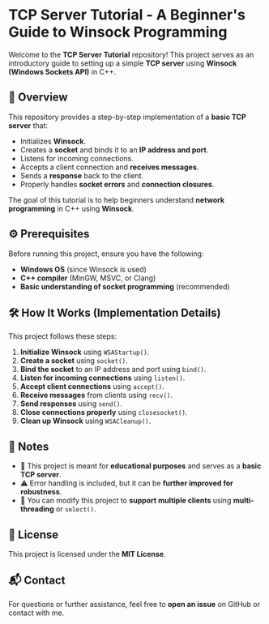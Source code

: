 # TCP Server Tutorial - A Beginner's Guide to Winsock Programming

Welcome to the **TCP Server Tutorial** repository! This project serves as an introductory guide to setting up a simple **TCP server** using **Winsock (Windows Sockets API)** in C++. 

## 📌 Overview

This repository provides a step-by-step implementation of a **basic TCP server** that:
- Initializes **Winsock**.
- Creates a **socket** and binds it to an **IP address and port**.
- Listens for incoming connections.
- Accepts a client connection and **receives messages**.
- Sends a **response** back to the client.
- Properly handles **socket errors** and **connection closures**.

The goal of this tutorial is to help beginners understand **network programming** in C++ using **Winsock**.

## ⚙️ Prerequisites

Before running this project, ensure you have the following:

- **Windows OS** (since Winsock is used)
- **C++ compiler** (MinGW, MSVC, or Clang)
- **Basic understanding of socket programming** (recommended)

## 🛠️ How It Works (Implementation Details)

This project follows these steps:

1. **Initialize Winsock** using `WSAStartup()`.
2. **Create a socket** using `socket()`.
3. **Bind the socket** to an IP address and port using `bind()`.
4. **Listen for incoming connections** using `listen()`.
5. **Accept client connections** using `accept()`.
6. **Receive messages** from clients using `recv()`.
7. **Send responses** using `send()`.
8. **Close connections properly** using `closesocket()`.
9. **Clean up Winsock** using `WSACleanup()`.

## 📝 Notes

- 📌 This project is meant for **educational purposes** and serves as a **basic TCP server**.
- ⚠️ Error handling is included, but it can be **further improved for robustness**.
- 🔄 You can modify this project to **support multiple clients** using **multi-threading** or `select()`.

## 📜 License

This project is licensed under the **MIT License**.

## 📬 Contact

For questions or further assistance, feel free to **open an issue** on GitHub or contact with me.

